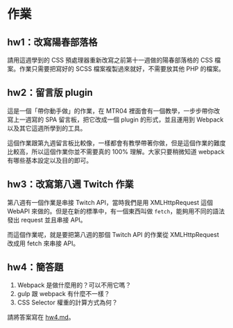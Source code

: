 # 作業

## hw1：改寫陽春部落格

請用這週學到的 CSS 預處理器重新改寫之前第十一週做的陽春部落格的 CSS 檔案。作業只需要把寫好的 SCSS 檔案複製過來就好，不需要放其他 PHP 的檔案。

## hw2：留言版 plugin

這是一個「帶你動手做」的作業，在 MTR04 裡面會有一個教學，一步步帶你改寫上一週寫的 SPA 留言板，把它改成一個 plugin 的形式，並且運用到 Webpack 以及其它這週所學到的工具。

這個作業跟第九週留言板比較像，一樣都會有教學帶著你做，但是這個作業的難度比較高，所以這個作業你並不需要真的 100% 理解。大家只要稍微知道 webpack 有哪些基本設定以及目的即可。

## hw3：改寫第八週 Twitch 作業

第八週有一個作業是串接 Twitch API，當時我們是用 XMLHttpRequest 這個 WebAPI 來做的。但是在新的標準中，有一個東西叫做 `fetch`，能夠用不同的語法發出 request 並且串接 API。

而這個作業呢，就是要把第八週的那個 Twitch API 的作業從 XMLHttpRequest 改成用 fetch 來串接 API。

## hw4：簡答題

1. Webpack 是做什麼用的？可以不用它嗎？
2. gulp 跟 webpack 有什麼不一樣？
3. CSS Selector 權重的計算方式為何？

請將答案寫在 [hw4.md](hw4.md)。
